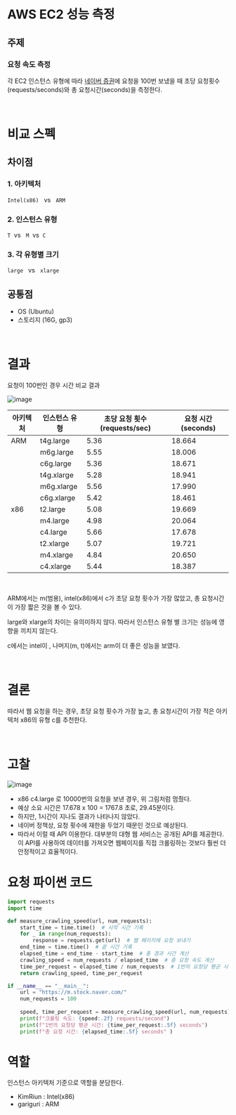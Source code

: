 # AWS EC2 성능 측정
## 주제
### 요청 속도 측정
각 EC2 인스턴스 유형에 따라 [네이버 증권](https://m.stock.naver.com/)에 요청을 100번 보냈을 때 초당 요청횟수(requests/seconds)와 총 요청시간(seconds)을 측정한다.

<br>


# 비교 스펙
## 차이점

### 1. 아키텍처
`Intel(x86)` &nbsp; vs &nbsp; `ARM`

### 2. 인스턴스 유형
`T`&nbsp;  vs &nbsp; `M`&nbsp;  vs&nbsp; `C`
### 3. 각 유형별 크기
`large` &nbsp; vs &nbsp; `xlarge`



## 공통점
- OS (Ubuntu)
- 스토리지 (16G, gp3)

<br>


# 결과


요청이 100번인 경우 시간 비교 결과

![image](https://github.com/koorukuroo/pda_4th/assets/56223389/928ee66c-af17-4ea3-9e09-f68b2346ffef)


| 아키텍처 | 인스턴스 유형 | 초당 요청 횟수(requests/sec) |  요청 시간 (seconds)|
|----------|---------------|---------------------------|---------------------------|
| ARM      | t4g.large     | 5.36                      | 18.664                  |
|          | m6g.large     | 5.55                      | 18.006                  |
|          | c6g.large     | 5.36                      | 18.671                  |
|          | t4g.xlarge    | 5.28                      | 18.941                  |
|          | m6g.xlarge    | 5.56                      | 17.990                  |
|          | c6g.xlarge    | 5.42                      | 18.461                  |
| x86      | t2.large      | 5.08                      | 19.669                  |
|          | m4.large      | 4.98                      | 20.064                  |
|          | c4.large      | 5.66                      | 17.678                  |
|          | t2.xlarge     | 5.07                      | 19.721                  |
|          | m4.xlarge     | 4.84                      | 20.650                  |
|          | c4.xlarge     | 5.44                      | 18.387                  |


<br>


ARM에서는 m(범용), intel(x86)에서 c가 초당 요청 횟수가 가장 많았고, 총 요청시간이 가장 짧은 것을 볼 수 있다.

large와 xlarge의 차이는 유의미하지 않다. 따라서 인스턴스 유형 별 크기는 성능에 영향을 끼치지 않는다.

c에서는 intel이 , 나머지(m, t)에서는 arm이 더 좋은 성능을 보였다.

<br>

# 결론

따라서 웹 요청을 하는 경우, 초당 요청 횟수가 가장 높고, 총 요청시간이 가장 적은 아키텍처 x86의 유형 c를 추천한다.

<br>

# 고찰
![image](https://github.com/koorukuroo/pda_4th/assets/56223389/7d8218fd-865b-4d66-8061-f8b188e52d68)
* x86 c4.large 로 10000번의 요청을 보낸 경우, 위 그림처럼 멈췄다.
* 예상 소요 시간은 17.678 x 100 = 1767.8 초로, 29.45분이다.
* 하지만, 1시간이 지나도 결과가 나타나지 않았다.
* 네이버 정책상, 요청 횟수에 재한을 두었기 때문인 것으로 예상된다.
* 따라서 이럴 때 API 이용한다. 대부분의 대형 웹 서비스는 공개된 API를 제공한다. 이 API를 사용하여 데이터를 가져오면 웹페이지를 직접 크롤링하는 것보다 훨씬 더 안정적이고 효율적이다.


# 요청 파이썬 코드
```python
import requests
import time

def measure_crawling_speed(url, num_requests):
    start_time = time.time()  # 시작 시간 기록
    for _ in range(num_requests):
        response = requests.get(url)  # 웹 페이지에 요청 보내기
    end_time = time.time()  # 끝 시간 기록
    elapsed_time = end_time - start_time  # 총 경과 시간 계산
    crawling_speed = num_requests / elapsed_time  # 총 요청 속도 계산
    time_per_request = elapsed_time / num_requests  # 1번의 요청당 평균 시간 계산
    return crawling_speed, time_per_request

if __name__ == "__main__":
    url = "https://m.stock.naver.com/"
    num_requests = 100
    
    speed, time_per_request = measure_crawling_speed(url, num_requests)
    print(f"크롤링 속도: {speed:.2f} requests/second")
    print(f"1번의 요청당 평균 시간: {time_per_request:.5f} seconds")
    print(f"총 요청 시간: {elapsed_time:.5f} seconds" )
```

# 역할
인스턴스 아키텍처 기준으로 역할을 분담한다.
- KimRiun : Intel(x86)
- gariguri : ARM
